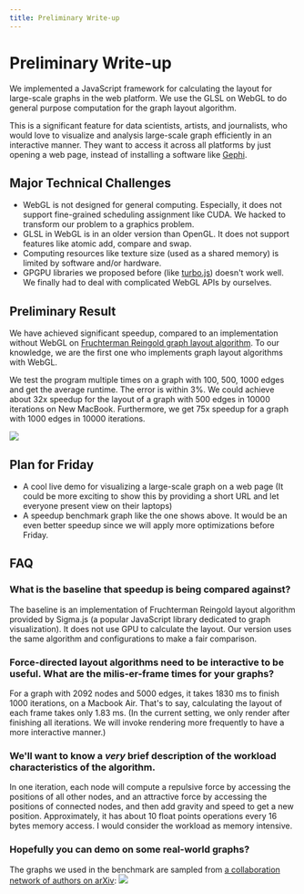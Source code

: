 ```yaml
---
title: Preliminary Write-up
---
```


# Preliminary Write-up

We implemented a JavaScript framework for calculating the layout for large-scale graphs in the web platform. We use the GLSL on WebGL to do general purpose computation for the graph layout algorithm.

This is a significant feature for data scientists, artists, and journalists, who would love to visualize and analysis large-scale graph efficiently in an interactive manner. They want to access it across all platforms by just opening a web page, instead of installing a software like [Gephi](https://gephi.org/).

## Major Technical Challenges
- WebGL is not designed for general computing. Especially, it does not support fine-grained scheduling assignment like CUDA. We hacked to transform our problem to a graphics problem.
- GLSL in WebGL is in an older version than OpenGL. It does not support features like atomic add, compare and swap.
- Computing resources like texture size (used as a shared memory) is limited by software and/or hardware.
- GPGPU libraries we proposed before (like [turbo.js](https://turbo.github.io/)) doesn't work well. We finally had to deal with complicated WebGL APIs by ourselves.

## Preliminary Result
We have achieved significant speedup, compared to an implementation without WebGL on [Fruchterman Reingold graph layout algorithm](https://github.com/gephi/gephi/wiki/Fruchterman-Reingold). To our knowledge, we are the first one who implements graph layout algorithms with WebGL.

We test the program multiple times on a graph with 100, 500, 1000 edges and get the average runtime. The error is within 3%. We could achieve about 32x speedup for the layout of a graph with 500 edges in 10000 iterations on New MacBook. Furthermore, we get 75x speedup for a graph with 1000 edges in 10000 iterations.


![](https://docs.google.com/spreadsheets/d/1_oFw0mLP40VYmBR3hsil_GXz2kpFIqRnAGwQcRqrzoE/pubchart?oid=1497158958&format=image)

## Plan for Friday
- A cool live demo for visualizing a large-scale graph on a web page (It could be more exciting to show this by providing a short URL and let everyone present view on their laptops)
- A speedup benchmark graph like the one shows above. It would be an even better speedup since we will apply more optimizations before Friday.

## FAQ



### What is the baseline that speedup is being compared against?
The baseline is an implementation of Fruchterman Reingold layout algorithm provided by Sigma.js (a popular JavaScript library dedicated to graph visualization). It does not use GPU to calculate the layout. Our version uses the same algorithm and configurations to make a fair comparison.

### Force-directed layout algorithms need to be interactive to be useful.  What are the milis-er-frame times for your graphs?
For a graph with 2092 nodes and 5000 edges, it takes 1830 ms to finish 1000 iterations, on a Macbook Air. That's to say, calculating the layout of each frame takes only 1.83 ms. (In the current setting, we only render after finishing all iterations. We will invoke rendering more frequently to have a more interactive manner.)

### We'll want to know a *very* brief description of the workload characteristics of the algorithm.
In one iteration, each node will compute a repulsive force by accessing the positions of all other nodes, and an attractive force by accessing the positions of connected nodes, and then add gravity and speed to get a new position. Approximately, it has about 10 float points operations every 16 bytes memory access. I would consider the workload as memory intensive.

### Hopefully you can demo on some real-world graphs?
The graphs we used in the benchmark are sampled from [a collaboration network of authors on arXiv](https://snap.stanford.edu/data/ca-GrQc.html):
![](https://nblintao.github.io/ParaGraphL/collaboration_network.png)
